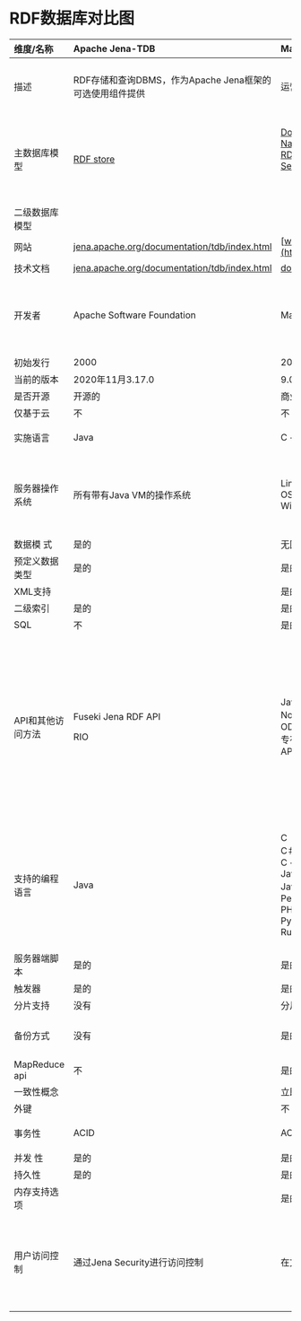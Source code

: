 # **RDF数据库对比图**

|维度/名称|Apache Jena-TDB|MarkLogic|RDF4J|Virtuoso|
| :- | :- | :- | :- | :- |
|描述|RDF存储和查询DBMS，作为Apache Jena框架的可选使用组件提供|运营和交易型企业NoSQL数据库|RDF4J是用于处理RDF数据的Java框架，同时支持基于内存和基于磁盘的存储。|Virtuoso是一种多模型混合RDBMS，它支持对表示为关系表和/或属性图的数据进行管理|
|主数据库模型|<p>[RDF store](https://db-engines.com/en/article/RDF+Stores)</p><p></p>|<p>[Document store](https://db-engines.com/en/article/Document+Stores)<br>[Native XML DBMS](https://db-engines.com/en/article/Native+XML+DBMS)<br>[RDF store](https://db-engines.com/en/article/RDF+Stores) <br>[Search engine](https://db-engines.com/en/article/Search+Engines)</p><p><br></p>|<p>[RDF store](https://db-engines.com/en/article/RDF+Stores)</p><p></p>|<p>[Document store](https://db-engines.com/en/article/Document+Stores)<br>[Graph DBMS](https://db-engines.com/en/article/Graph+DBMS)<br>[Native XML DBMS](https://db-engines.com/en/article/Native+XML+DBMS)<br>[Relational DBMS](https://db-engines.com/en/article/RDBMS)<br>[RDF store](https://db-engines.com/en/article/RDF+Stores)<br>[Search engine](https://db-engines.com/en/article/Search+Engines)</p><p></p>|
|二级数据库模型||||[空间数据库管理系统](https://db-engines.com/en/article/Spatial+DBMS)|
|网站|[jena.apache.org/documentation/tdb/index.html](https://jena.apache.org/documentation/tdb/index.html)|[www.marklogic.com](https://www.marklogic.com/)|[rdf4j.org](https://rdf4j.org/)|[virtuoso.openlinksw.com](https://virtuoso.openlinksw.com/)|
|技术文档|[jena.apache.org/documentation/tdb/index.html](https://jena.apache.org/documentation/tdb/index.html)|[docs.marklogic.com](https://docs.marklogic.com/)|[rdf4j.org/documentation](https://rdf4j.org/documentation/)|[docs.openlinksw.com/virtuoso](http://docs.openlinksw.com/virtuoso/)|
|开发者|<p>Apache Software Foundation</p><p></p>|MarkLogic Corp.|<p>Since 2016 officially forked into an Eclipse project, former developer was Aduna Software.</p><p></p>|<p>OpenLink Software</p><p></p>|
|初始发行|2000|2001|2004年|1998年|
|当前的版本|2020年11月3.17.0|9.0，2017||2020年3月08.03.3316|
|是否开源|开源的 |商业的 |开源的 |开源的 |
|仅基于云 |不|不|不|不|
|实施语言|<p>Java</p><p></p>|C ++|<p>Java</p><p></p>|C|
|服务器操作系统|所有带有Java VM的操作系统|Linux<br>OS X<br>Windows|Linux<br>OS X<br>Unix<br>Windows|AIX<br>FreeBSD<br>HP-UX<br>Linux<br>OS X<br>Solaris<br>Windows|
|数据模 式|是的 |无固定模式 |是的 |是的 |
|预定义数据类型|是的|是的|是的|是的|
|XML支持 ||是的||是的|
|二级索引|是的|是的|是的|是的|
|SQL |不|是的 |不|是的 |
|API和其他访问方法|<p>Fuseki Jena RDF API </p><p>RIO</p>|Java API<br>Node.js客户端API<br>ODBC<br>专有的光学API RESTful HTTP API SPARQL WebDAV XDBC XQuery XSLT|Java API<br>RIO Sail API SeRQL芝麻REST HTTP协议SPARQL|ADO.NET<br>GeoSPARQL<br>HTTP API<br>JDBC<br>Jena RDF API<br>ODBC<br>OLE DB<br>RDF4J API<br>RESTful HTTP API<br>芝麻REST HTTP协议<br>SOAP Web服务<br>SPARQL 1.1<br>WebDAV<br>XPath<br>XQuery<br>XSLT|
|支持的编程语言|<p>Java</p><p></p>|C<br>C＃<br>C ++<br>Java<br>JavaScript（Node.js）<br>Perl<br>PHP<br>Python<br>Ruby|Java<br>PHP<br>Python|.Net<br>C<br>C＃<br>C ++<br>Java<br>JavaScript<br>Perl<br>PHP<br>Python<br>Ruby<br>Visual Basic|
|服务器端脚本 |是的|是的 |是的|是的 |
|触发器|是的 |是的|是的|是的|
|分片支持|没有|分片|没有|是的|
|备份方式 |没有|是的|没有|链，星型和双向复制<br>多源复制<br>源副本复制|
|MapReduce api|不|是的 |不|是的|
|一致性概念 ||立即一致性||立即一致性|
|外键 ||不||是的|
|事务性|<p>ACID</p><p></p>|<p>ACID</p><p></p>|<p>ACID</p><p></p>|<p>ACID</p><p></p>|
|并发 性|是的|是的|是的|是的|
|持久性|是的|是的|是的|是的|
|内存支持选项 ||是的，带有范围索引||是的|
|用户访问控制|通过Jena Security进行访问控制|在文档和子文档级别的基于角色的访问控制|不|除了根据SQL标准的典型的基于角色的粗粒度访问控制（RBAC）之外，还包括基于属性的细粒度访问控制（ABAC）。具有支持的标准（LDAP，Active Directory，Kerberos）的可插入身份验证|
